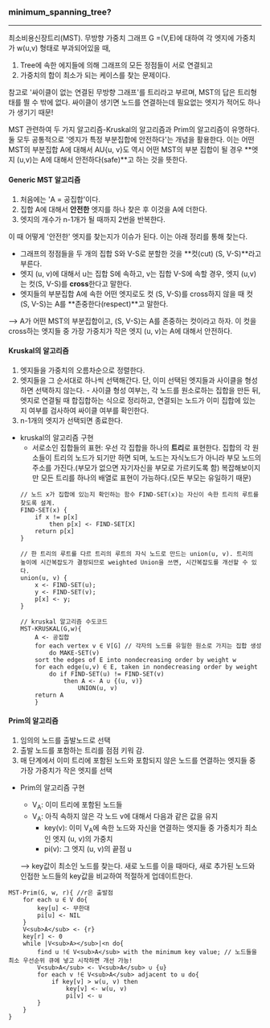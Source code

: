 ### minimum_spanning_tree?
----

최소비용신장트리(MST). 무방향 가중치 그래프 G =(V,E)에 대하여 각 엣지에 가중치가 w(u,v) 형태로 부과되어있을 때, 
 1. Tree에 속한 에지들에 의해 그래프의 모든 정점들이 서로 연결되고
 2. 가중치의 합이 최소가 되는 케이스를 찾는 문제이다.

참고로 '싸이클이 없는 연결된 무방향 그래프'를 트리라고 부르며, MST의 답은 트리형태를 띌 수 밖에 없다. 
싸이클이 생기면 노드를 연결하는데 필요없는 엣지가 적어도 하나가 생기기 때문!


MST 관련하여 두 가지 알고리즘-Kruskal의 알고리즘과 Prim의 알고리즘이 유명하다. 
둘 모두 공통적으로 '엣지가 특정 부분집합에 안전하다'는 개념을 활용한다. 이는 어떤 MST의 부분집합 A에 대해서 AU{u, v}도 역시 어떤 MST의 부분 집합이 될 경우 **엣지 (u,v)는 A에 대해서 안전하다(safe)**고 하는 것을 뜻한다.

#### Generic MST 알고리즘
   1. 처음에는 'A = 공집합'이다.
   2. 집합 A에 대해서 **안전한** 엣지를 하나 찾은 후 이것을 A에 더한다.
   3. 엣지의 개수가 n-1개가 될 때까지 2번을 반복한다.

이 때 어떻게 '안전한' 엣지를 찾는지가 이슈가 된다. 이는 아래 정리를 통해 찾는다.
 - 그래프의 정점들을 두 개의 집합 S와 V-S로 분할한 것을 **컷(cut) (S, V-S)**라고 부른다.
 - 엣지 (u, v)에 대해서 u는 집합 S에 속하고, v는 집합 V-S에 속할 경우, 엣지 (u,v)는 컷(S, V-S)를 **cross**한다고 말한다.
 - 엣지들의 부분집합 A에 속한 어떤 엣지로도 컷 (S, V-S)를 cross하지 않을 때 컷 (S, V-S)는 A를 **존중한다(respect)**고 말한다.
 
--> A가 어떤 MST의 부분집합이고, (S, V-S)는 A를 존중하는 컷이라고 하자. 이 컷을 cross하는 엣지들 중 가장 가중치가 작은 엣지 (u, v)는 A에 대해서 안전하다.

 
#### Kruskal의 알고리즘
   1. 엣지들을 가중치의 오름차순으로 정렬한다.
   2. 엣지들을 그 순서대로 하나씩 선택해간다. 단, 이미 선택된 엣지들과 사이클을 형성하면 선택하지 않는다.
     - 사이클 형성 여부는, 각 노드를 원소로하는 집합을 만든 뒤, 엣지로 연결될 때 합집합하는 식으로 정리하고, 연결되는 노드가 이미 집합에 있는지 여부를 검사하여 싸이클 여부를 확인한다.
   3. n-1개의 엣지가 선택되면 종료한다.
 

 
 - kruskal의 알고리즘 구현 
   - 서로소인 집합들의 표현: 우선 각 집합을 하나의 **트리**로 표현한다. 집합의 각 원소들이 트리의 노드가 되기만 하면 되며, 노드는 자식노드가 아니라 부모 노드의 주소를 가진다.(부모가 없으면 자기자신을 부모로 가르키도록 함) 복잡해보이지만 모든 트리를 하나의 배열로 표현이 가능하다.(모든 부모는 유일하기 때문)
   ```
   // 노드 x가 집합에 있는지 확인하는 함수 FIND-SET(x)는 자신이 속한 트리의 루트를 찾도록 설계.
   FIND-SET(x) {
       if x != p[x]
           then p[x] <- FIND-SET[X]
       return p[x]
   }
   
   // 한 트리의 루트를 다르 트리의 루트의 자식 노드로 만드는 union(u, v). 트리의 높이에 시간복잡도가 결정되므로 weighted Union을 쓰면, 시간복잡도를 개선할 수 있다.
   union(u, v) {
       x <- FIND-SET(u);
       y <- FIND-SET(v);
       p[x] <- y;
   }
   
   // kruskal 알고리즘 수도코드
   MST-KRUSKAL(G,w){
       A <- 공집합
       for each vertex v ∈ V[G] // 각자의 노드를 유일한 원소로 가지는 집합 생성
           do MAKE-SET(v)
       sort the edges of E into nondecreasing order by weight w
       for each edge(u,v) ∈ E, taken in nondecreasing order by weight
           do if FIND-SET(u) != FIND-SET(v)
               then A <- A ∪ {(u, v)}
                   UNION(u, v)
       return A     
       }        
   ```

#### Prim의 알고리즘
 1. 임의의 노드를 출발노드로 선택
 2. 출발 노드를 포함하는 트리를 점점 키워 감.
 3. 매 단계에서 이미 트리에 포함된 노드와 포함되지 않은 노드를 연결하는 엣지들 중 가장 가중치가 작은 엣지를 선택

 - Prim의 알고리즘 구현
   - V<sub>A</sub>: 이미 트리에 포함된 노드들
   - V<sub>A</sub>: 아직 속하지 않은 각 노드 v에 대해서 다음과 같은 값을 유지
     - key(v): 이미 V<sub>A</sub>에 속한 노드와 자신을 연결하는 엣지들 중 가중치가 최소인 엣지 (u, v)의 가중치
     - pi(v): 그 엣지 (u, v)의 끝점 u
   
   --> key값이 최소인 노드를 찾는다. 새로 노드를 이을 때마다, 새로 추가된 노드와 인접한 노드들의 key값을 비교하여 적절하게 업데이트한다.
   
 ```
 MST-Prim(G, w, r){ //r은 출발점
     for each u ∈ V do{
         key[u] <- 무한대
         pi[u] <- NIL
     }
     V<sub>A</sub> <- {r}
     key[r] <- 0
     while |V<sub>A></sub>|<n do{
         find u !∈ V<sub>A</sub> with the minimum key value; // 노드들을 최소 우선순위 큐에 넣고 시작하면 개선 가능!
         V<sub>A</sub> <- V<sub>A</sub> ∪ {u}
         for each v !∈ V<sub>A</sub> adjacent to u do{
             if key[v] > w(u, v) then
                 key[v] <- w(u, v)
                 pi[v] <- u
         }       
     }
 }
 ```
 


